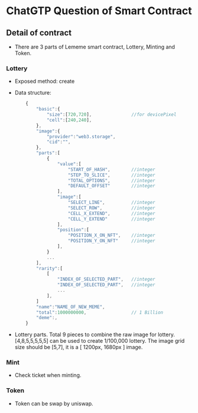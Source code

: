 # ChatGTP Question of Smart Contract

## Detail of contract

* There are 3 parts of Lememe smart contract, Lottery, Minting and Token.

### Lottery

* Exposed method: create

* Data structure:

    ```Javascript
        {
            "basic":{
                "size":[720,720],               //for devicePixel 
                "cell":[240,240],
            },
            "image":{
                "provider":"web3.storage",
                "cid":"",
            },
            "parts":[
                {
                    "value":[
                        "START_OF_HASH",        //integer
                        "STEP_TO_SLICE",        //integer
                        "TOTAL_OPTIONS",        //integer
                        "DEFAULT_OFFSET"        //integer
                    ],
                    "image":[
                        "SELECT_LINE",          //integer
                        "SELECT_ROW",           //integer
                        "CELL_X_EXTEND",        //integer
                        "CELL_Y_EXTEND"         //integer
                    ],
                    "position":[
                        "POSITION_X_ON_NFT",    //integer
                        "POSITION_Y_ON_NFT"     //integer
                    ],
                }
                ...
            ],
            "rarity":[
                [
                    "INDEX_OF_SELECTED_PART",   //integer
                    "INDEX_OF_SELECTED_PART",   //integer
                    ... 
                ], 
            ]
            "name":"NAME_OF_NEW_MEME",
            "total":1000000000,                 // 1 Billion
            "deme":,
        }
    ```

* Lottery parts. Total 9 pieces to combine the raw image for lottery. [4,8,5,5,5,5,5] can be used to create 1/100,000 lottery. The image grid size should be [5,7], it is a [ 1200px, 1680px ] image.

### Mint

* Check ticket when minting.

### Token

* Token can be swap by uniswap.